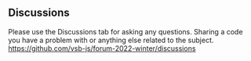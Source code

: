 ## Discussions
Please use the Discussions tab for asking any questions. Sharing a code you have a problem with or anything else related to the subject. https://github.com/vsb-js/forum-2022-winter/discussions
